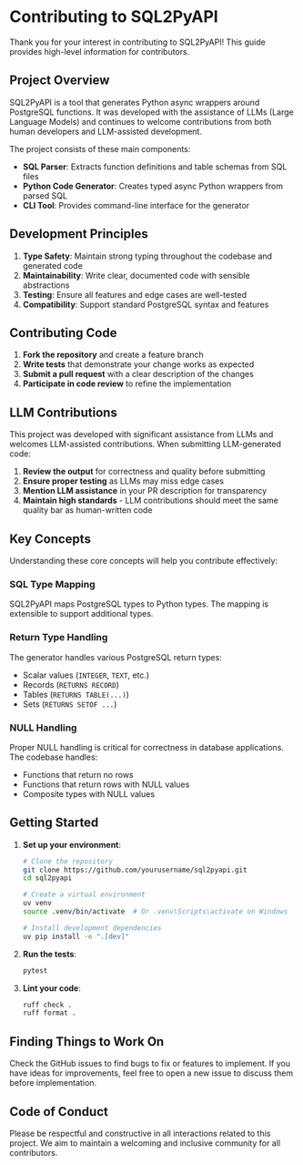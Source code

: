 # Contributing to SQL2PyAPI

Thank you for your interest in contributing to SQL2PyAPI! This guide provides high-level information for contributors.

## Project Overview

SQL2PyAPI is a tool that generates Python async wrappers around PostgreSQL functions. It was developed with the assistance of LLMs (Large Language Models) and continues to welcome contributions from both human developers and LLM-assisted development.

The project consists of these main components:

- **SQL Parser**: Extracts function definitions and table schemas from SQL files
- **Python Code Generator**: Creates typed async Python wrappers from parsed SQL
- **CLI Tool**: Provides command-line interface for the generator

## Development Principles

1. **Type Safety**: Maintain strong typing throughout the codebase and generated code
2. **Maintainability**: Write clear, documented code with sensible abstractions
3. **Testing**: Ensure all features and edge cases are well-tested
4. **Compatibility**: Support standard PostgreSQL syntax and features

## Contributing Code

1. **Fork the repository** and create a feature branch
2. **Write tests** that demonstrate your change works as expected
3. **Submit a pull request** with a clear description of the changes
4. **Participate in code review** to refine the implementation

## LLM Contributions

This project was developed with significant assistance from LLMs and welcomes LLM-assisted contributions. When submitting LLM-generated code:

1. **Review the output** for correctness and quality before submitting
2. **Ensure proper testing** as LLMs may miss edge cases
3. **Mention LLM assistance** in your PR description for transparency
4. **Maintain high standards** - LLM contributions should meet the same quality bar as human-written code

## Key Concepts

Understanding these core concepts will help you contribute effectively:

### SQL Type Mapping

SQL2PyAPI maps PostgreSQL types to Python types. The mapping is extensible to support additional types.

### Return Type Handling

The generator handles various PostgreSQL return types:
- Scalar values (`INTEGER`, `TEXT`, etc.)
- Records (`RETURNS RECORD`)
- Tables (`RETURNS TABLE(...)`)
- Sets (`RETURNS SETOF ...`) 

### NULL Handling

Proper NULL handling is critical for correctness in database applications. The codebase handles:
- Functions that return no rows
- Functions that return rows with NULL values
- Composite types with NULL values

## Getting Started

1. **Set up your environment**:
   ```bash
   # Clone the repository
   git clone https://github.com/yourusername/sql2pyapi.git
   cd sql2pyapi
   
   # Create a virtual environment
   uv venv
   source .venv/bin/activate  # Or .venv\Scripts\activate on Windows
   
   # Install development dependencies
   uv pip install -e ".[dev]"
   ```

2. **Run the tests**:
   ```bash
   pytest
   ```

3. **Lint your code**:
   ```bash
   ruff check .
   ruff format .
   ```

## Finding Things to Work On

Check the GitHub issues to find bugs to fix or features to implement. If you have ideas for improvements, feel free to open a new issue to discuss them before implementation.

## Code of Conduct

Please be respectful and constructive in all interactions related to this project. We aim to maintain a welcoming and inclusive community for all contributors.
